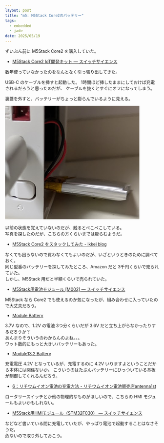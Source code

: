 ```yaml
---
layout: post
title: "m5: M5Stack Core2のバッテリー"
tags:
  - embedded
  - jade
date: 2025/05/19
---
```


ずいぶん前に M5Stack Core2 を購入していた。

* [M5Stack Core2 IoT開発キット — スイッチサイエンス](https://www.switch-science.com/products/6530)

数年使っていなかったのをなんとなく引っ張り出してきた。  

USB-C のケーブルを挿すと起動した。
1時間ほど挿したままにしておけば充電されるだろうと思ったのだが、
ケーブルを抜くとすぐにオフになってしまう。

裏蓋を外すと、バッテリーがちょっと膨らんでいるように見える。

![image](images/20250519a-1.png)

以前の状態を覚えていないのだが、触るとぺこぺこしている。  
写真を探したのだが、こちらの方くらいまでは膨らむようだ。

* [M5Stack Core2 をスタックしてみた - ikkei blog](https://jh3kxm.hatenablog.com/entry/2023/02/12/205839)

なくても困らないので買わなくてもよいのだが、いざというときのために調べておく。  
同じ型番のバッテリーを探してみたところ、Amazon だと 3千円くらいで売られていた。  
しかし、M5Stack 用だと半額くらいで売られていた。

* [M5Stack用電池モジュール \[M002\] — スイッチサイエンス](https://www.switch-science.com/products/3653)

M5Stack なら Core2 でも使えるのか気になったが、組み合わせに入っていたので大丈夫だろう。

* [Module Battery](https://docs.m5stack.com/ja/module/battery)

3.7V なので、1.2V の電池 3つ分くらいだが 3.6V だと立ち上がらなかったりするだろうか？  
あんまりそういうのわからんのよね。。。  
ワット数的にもっと大きいバッテリーもあった。

* [Module13.2 Battery](https://docs.m5stack.com/ja/module/battery13.2)

充電電圧 4.2V となっているが、充電するのに 4.2V いりますよということだから本体には関係ないか。
こういうのはたぶんバッテリーにひっついている基板が制御してくれるんだろう。

* [6：リチウムイオン電池の充電方法 - リチウムイオン電池販売店antenna1st](https://antenna1st.com/home/point/point6)

ロータリースイッチとか他の物理的なものがほしいので、こちらの HMI モジュールもよいかもしれない。

* [M5Stack用HMIモジュール（STM32F030） — スイッチサイエンス](https://www.switch-science.com/products/8964)

などなど書いている間に充電していたが、やっぱり電池で起動することはなさそうだ。  
危ないので取り外しておこう。
